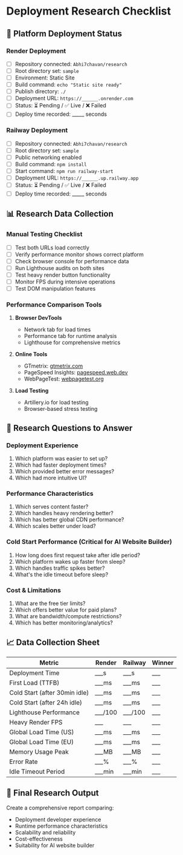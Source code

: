 # Deployment Research Checklist

## 🚀 Platform Deployment Status

### Render Deployment
- [ ] Repository connected: `Abhi7chavan/research`
- [ ] Root directory set: `sample`
- [ ] Environment: Static Site
- [ ] Build command: `echo "Static site ready"`
- [ ] Publish directory: `./`
- [ ] Deployment URL: `https://______.onrender.com`
- [ ] Status: ⏳ Pending / ✅ Live / ❌ Failed
- [ ] Deploy time recorded: _____ seconds

### Railway Deployment  
- [ ] Repository connected: `Abhi7chavan/research`
- [ ] Root directory set: `sample`
- [ ] Public networking enabled
- [ ] Build command: `npm install`
- [ ] Start command: `npm run railway-start`
- [ ] Deployment URL: `https://______.up.railway.app`
- [ ] Status: ⏳ Pending / ✅ Live / ❌ Failed
- [ ] Deploy time recorded: _____ seconds

## 📊 Research Data Collection

### Manual Testing Checklist
- [ ] Test both URLs load correctly
- [ ] Verify performance monitor shows correct platform
- [ ] Check browser console for performance data
- [ ] Run Lighthouse audits on both sites
- [ ] Test heavy render button functionality
- [ ] Monitor FPS during intensive operations
- [ ] Test DOM manipulation features

### Performance Comparison Tools
1. **Browser DevTools**
   - Network tab for load times
   - Performance tab for runtime analysis
   - Lighthouse for comprehensive metrics

2. **Online Tools**
   - GTmetrix: [gtmetrix.com](https://gtmetrix.com)
   - PageSpeed Insights: [pagespeed.web.dev](https://pagespeed.web.dev)
   - WebPageTest: [webpagetest.org](https://webpagetest.org)

3. **Load Testing**
   - Artillery.io for load testing
   - Browser-based stress testing

## 🔬 Research Questions to Answer

### Deployment Experience
1. Which platform was easier to set up?
2. Which had faster deployment times?
3. Which provided better error messages?
4. Which had more intuitive UI?

### Performance Characteristics
1. Which serves content faster?
2. Which handles heavy rendering better?
3. Which has better global CDN performance?
4. Which scales better under load?

### Cold Start Performance (Critical for AI Website Builder)
1. How long does first request take after idle period?
2. Which platform wakes up faster from sleep?
3. Which handles traffic spikes better?
4. What's the idle timeout before sleep?

### Cost & Limitations
1. What are the free tier limits?
2. Which offers better value for paid plans?
3. What are bandwidth/compute restrictions?
4. Which has better monitoring/analytics?

## 📈 Data Collection Sheet

| Metric | Render | Railway | Winner |
|--------|--------|---------|---------|
| Deployment Time | ___s | ___s | ___ |
| First Load (TTFB) | ___ms | ___ms | ___ |
| Cold Start (after 30min idle) | ___ms | ___ms | ___ |
| Cold Start (after 24h idle) | ___ms | ___ms | ___ |
| Lighthouse Performance | ___/100 | ___/100 | ___ |
| Heavy Render FPS | ___ | ___ | ___ |
| Global Load Time (US) | ___ms | ___ms | ___ |
| Global Load Time (EU) | ___ms | ___ms | ___ |
| Memory Usage Peak | ___MB | ___MB | ___ |
| Error Rate | ___% | ___% | ___ |
| Idle Timeout Period | ___min | ___min | ___ |

## 🎯 Final Research Output
Create a comprehensive report comparing:
- Deployment developer experience
- Runtime performance characteristics
- Scalability and reliability
- Cost-effectiveness
- Suitability for AI website builder
